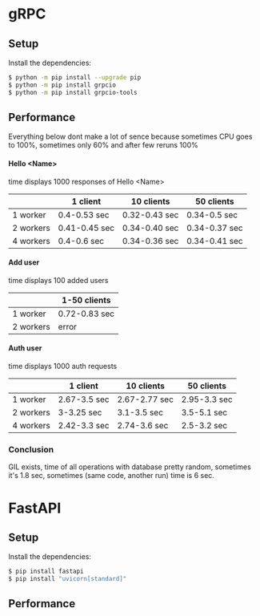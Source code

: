 # gRPC
## Setup
Install the dependencies:
```bash
$ python -m pip install --upgrade pip
$ python -m pip install grpcio
$ python -m pip install grpcio-tools
```
## Performance

Everything below dont make a lot of sence because sometimes CPU goes to 100%, sometimes only 60% and after few reruns
100%

#### Hello \<Name>
time displays 1000 responses of Hello \<Name>

|           | 1 client      | 10 clients    | 50 clients    |
|-----------|---------------|---------------|---------------|
| 1 worker  | 0.4-0.53 sec  | 0.32-0.43 sec | 0.34-0.5 sec  |
| 2 workers | 0.41-0.45 sec | 0.34-0.40 sec | 0.34-0.37 sec |
| 4 workers | 0.4-0.6 sec   | 0.34-0.36 sec | 0.34-0.41 sec  |

#### Add user

time displays 100 added users

|           | 1-50 clients  |
|-----------|---------------|
| 1 worker  | 0.72-0.83 sec |
| 2 workers | error         |

#### Auth user
time displays 1000 auth requests

|           | 1 client     | 10 clients    | 50 clients   |
|-----------|--------------|---------------|--------------|
| 1 worker  | 2.67-3.5 sec | 2.67-2.77 sec | 2.95-3.3 sec |
| 2 workers | 3-3.25 sec   | 3.1-3.5 sec   | 3.5-5.1 sec  |
| 4 workers | 2.42-3.3 sec | 2.74-3.6 sec  | 2.5-3.2 sec  |

### Conclusion
GIL exists, time of all operations with database pretty random, sometimes it's 1.8 sec, sometimes (same code, another run) time is 6 sec. 

# FastAPI

## Setup
Install the dependencies:
```bash
$ pip install fastapi
$ pip install "uvicorn[standard]"
```
## Performance



